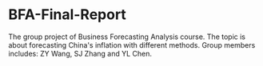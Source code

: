 # BFA-Final-Report
The group project of Business Forecasting Analysis course. The topic is about forecasting China's inflation with different methods. Group members includes: ZY Wang, SJ Zhang and YL Chen.
